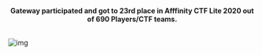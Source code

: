 <center>
<b>Gateway participated and got to 23rd place in Afffinity CTF Lite 2020 out of 690 Players/CTF teams.</b>
<br>
<br>
</center>

![img](https://i.imgur.com/CR9Pxhu.png)

